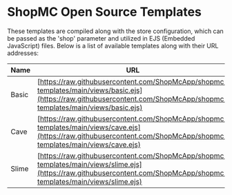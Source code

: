 # ShopMC Open Source Templates

These templates are compiled along with the store configuration, which can be passed as the 'shop' parameter and utilized in EJS (Embedded JavaScript) files. Below is a list of available templates along with their URL addresses:

| Name  | URL                                                                                                          |
|-------|--------------------------------------------------------------------------------------------------------------|
| Basic | [https://raw.githubusercontent.com/ShopMcApp/shopmc-templates/main/views/basic.ejs](https://raw.githubusercontent.com/ShopMcApp/shopmc-templates/main/views/basic.ejs) |
| Cave  | [https://raw.githubusercontent.com/ShopMcApp/shopmc-templates/main/views/cave.ejs](https://raw.githubusercontent.com/ShopMcApp/shopmc-templates/main/views/cave.ejs) |
| Slime  | [https://raw.githubusercontent.com/ShopMcApp/shopmc-templates/main/views/slime.ejs](https://raw.githubusercontent.com/ShopMcApp/shopmc-templates/main/views/slime.ejs) |